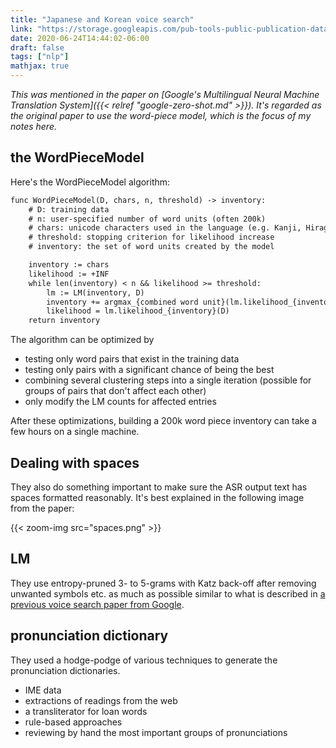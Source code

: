 ```yaml
---
title: "Japanese and Korean voice search"
link: "https://storage.googleapis.com/pub-tools-public-publication-data/pdf/37842.pdf"
date: 2020-06-24T14:44:02-06:00
draft: false
tags: ["nlp"]
mathjax: true
---
```


*This was mentioned in the paper on [Google's Multilingual Neural Machine Translation System]({{< relref "google-zero-shot.md" >}}). It's regarded as the original paper to use the word-piece model, which is the focus of my notes here.*

## the WordPieceModel

Here's the WordPieceModel algorithm:

```txt
func WordPieceModel(D, chars, n, threshold) -> inventory:
    # D: training data
    # n: user-specified number of word units (often 200k)
    # chars: unicode characters used in the language (e.g. Kanji, Hiragana, Katakana, ASCII for Japanese)
    # threshold: stopping criterion for likelihood increase
    # inventory: the set of word units created by the model

    inventory := chars
    likelihood := +INF
    while len(inventory) < n && likelihood >= threshold:
        lm := LM(inventory, D)
        inventory += argmax_{combined word unit}(lm.likelihood_{inventory + combined word unit}(D))
        likelihood = lm.likelihood_{inventory}(D)
    return inventory
```

The algorithm can be optimized by

- testing only word pairs that exist in the training data
- testing only pairs with a significant chance of being the best
- combining several clustering steps into a single iteration (possible for groups of pairs that don't affect each other)
- only modify the LM counts for affected entries

After these optimizations, building a 200k word piece inventory can take a few hours on a single machine.

## Dealing with spaces

They also do something important to make sure the ASR output text has spaces formatted reasonably. It's best explained in the following image from the paper:

{{< zoom-img src="spaces.png" >}}

## LM

They use entropy-pruned 3- to 5-grams with Katz back-off after removing unwanted symbols etc. as much as possible similar to what is described in [a previous voice search paper from Google](https://storage.googleapis.com/pub-tools-public-publication-data/pdf/36732.pdf).

## pronunciation dictionary

They used a hodge-podge of various techniques to generate the pronunciation dictionaries.

- IME data
- extractions of readings from the web
- a transliterator for loan words
- rule-based approaches
- reviewing by hand the most important groups of pronunciations
